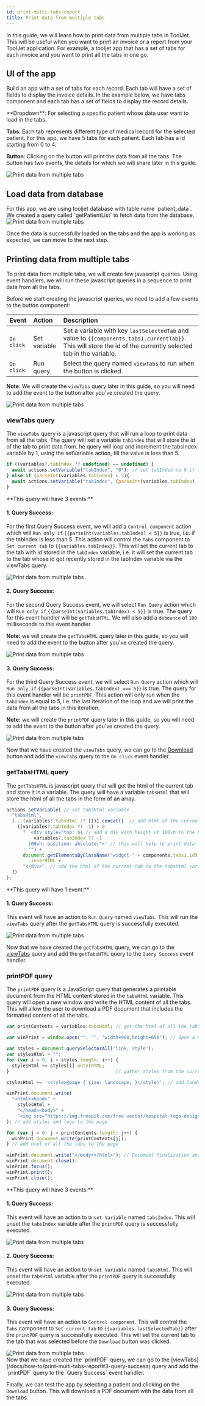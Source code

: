 ```yaml
---
id: print-multi-tabs-report
title: Print data from multiple tabs
---
```



In this guide, we will learn how to print data from multiple tabs in ToolJet. This will be useful when you want to print an invoice or a report from your ToolJet application. For example, a tooljet app that has a set of tabs for each invoice and you want to print all the tabs in one go.


## UI of the app

Build an app with a set of tabs for each record. Each tab will have a set of fields to display the invoice details. In the example below, we have tabs component and each tab has a set of fields to display the record details.

<div>
**Dropdown**: For selecting a specific patient whose data user want to load in the tabs. 

**Tabs**: Each tab represents different type of medical record for the selected patient. For this app, we have 5 tabs for each patient. Each tab has a id starting from 0 to 4.

**Button**: Clicking on the button will print the data from all the tabs. The button has two events, the details for which we will share later in this guide.

</div>

<div style={{textAlign: 'center'}}>
    <img  className="screenshot-full" src="/img/how-to/print-multitabs/appui.png" alt="Print data from multiple tabs" />
</div>

## Load data from database

<div>
For this app, we are using tooljet database with table name `patient_data`. We created a query called `getPatientList` to fetch data from the database.

<div style={{textAlign: 'center'}}>
    <img  className="screenshot-full" src="/img/how-to/print-multitabs/data.png" alt="Print data from multiple tabs" />
</div>

</div>

Once the data is successfully loaded on the tabs and the app is working as expected, we can move to the next step.

## Printing data from multiple tabs

To print data from multiple tabs, we will create few javascript queries. Using event handlers, we will run these javascript queries in a sequence to print data from all the tabs. 

<div>
Before we start creating the javascript queries, we need to add a few events to the button component:

| Event | Action | Description |
|:--- |:--- |:--- |
| `On click` | Set variable | Set a variable with key `lastSelectedTab` and value to `{{components.tabs1.currentTab}}`. This will store the id of the currently selected tab in the variable. |
| `On click` | Run query | Select the query named `viewTabs` to run when the button is clicked. |

**Note**: We will create the `viewTabs` query later in this guide, so you will need to add the event to the button after you've created the query.

<div style={{textAlign: 'center'}}>
    <img  className="screenshot-full" src="/img/how-to/print-multitabs/buttonevents.png" alt="Print data from multiple tabs" />
</div>

</div>

### viewTabs query

The `viewTabs` query is a javascript query that will run a loop to print data from all the tabs. The query will set a variable `tabIndex` that will store the id of the tab to print data from. he query will loop and increment the tabsIndex variable by 1, using the setVariable action, till the value is less than 5.

```js title="viewTabs"
if ((variables?.tabIndex ?? undefined) == undefined) { 
  await actions.setVariable("tabIndex", "0"); // set tabIndex to 0 if it is not set
} else if (parseInt(variables.tabIndex) < 5){
  await actions.setVariable("tabIndex", (parseInt(variables.tabIndex) + 1).toString()); // increment tabIndex by 1
}
```

<div>
**This query will have 3 events:**

#### 1. Query Success:

For the first Query Success event, we will add a `Control component` action which will `Run only if` `{{parseInt(variables.tabIndex) < 5}}` is true, i.e. if the tabIndex is less than 5. This action will control the `Tabs` component to `Set current tab` to `{{variables.tabIndex}}`. This will set the current tab to the tab with id stored in the `tabIndex` variable, i.e. it will set the current tab to the tab whose id got recently stored in the tabIndex variable via the viewTabs query.

<div style={{textAlign: 'center'}}>
    <img  className="screenshot-full" src="/img/how-to/print-multitabs/q1.png" alt="Print data from multiple tabs" />
</div>

</div>

<div>

#### 2. Query Success:

For the second Query Success event, we will select `Run Query` action which will `Run only if` `{{parseInt(variables.tabIndex) < 5}}` is true. The query for this event handler will be `getTabsHTML`. We will also add a `debounce` of `100` milliseconds to this event handler.

**Note:** we will create the `getTabsHTML` query later in this guide, so you will need to add the event to the button after you've created the query.

<div style={{textAlign: 'center'}}>
    <img  className="screenshot-full" src="/img/how-to/print-multitabs/q2.png" alt="Print data from multiple tabs" />
</div>

</div>

<div>

#### 3. Query Success:

For the third Query Success event, we will select `Run Query` action which will `Run only if` `{{parseInt(variables.tabIndex) === 5}}` is true. The query for this event handler will be `printPDF`. This action will only run when the `tabIndex` is equal to 5, i.e. the last iteration of the loop and we will print the data from all the tabs in this iteration.

**Note:** we will create the `printPDF` query later in this guide, so you will need to add the event to the button after you've created the query.

<div style={{textAlign: 'center'}}>
    <img  className="screenshot-full" src="/img/how-to/print-multitabs/q3.png" alt="Print data from multiple tabs" />
</div>

</div>

Now that we have created the `viewTabs` query, we can go to the [Download](/docs/how-to/print-multi-tabs-report#printing-data-from-multiple-tabs) button and add the `viewTabs` query to the `On click` event handler.

### getTabsHTML query

The `getTabsHTML` is javascript query that will get the html of the current tab and store it in a variable. The query will have a variable `tabsHtml` that will store the html of all the tabs in the form of an array.

```js title="getTabsHTML"
actions.setVariable( // set tabsHtml variable
  "tabsHtml", 
  [...(variables?.tabsHtml ?? [])].concat([  // add html of the current tab to the tabsHtml variable
    ((variables?.tabIndex ?? -1) > 0 
      ? `<div style="top: ${ // add a div with height of 100vh to the html of the current tab
          variables?.tabIndex ?? -1 
        }00vh; position: absolute;">` // this will help to print data from all the tabs in one go
      : "") + 
      document.getElementsByClassName("widget-" + components.tabs1.id)[0] // get the html of the current tab
        .innerHTML +
      "</div>", // add the html of the current tab to the tabsHtml variable
  ])
);
```

<div>
**This query will have 1 event:**

#### 1. Query Success:

This event will have an action to `Run Query` named `viewTabs`. This will run the `viewTabs` query after the `getTabsHTML` query is successfully executed.

<div style={{textAlign: 'center'}}>
    <img  className="screenshot-full" src="/img/how-to/print-multitabs/gettabshtml.png" alt="Print data from multiple tabs" />
</div>

</div>

Now that we have created the `getTabsHTML` query, we can go to the [viewTabs](/docs/how-to/print-multi-tabs-report#2-query-success) query and add the `getTabsHTML` query to the `Query Success` event handler.

<div>

### printPDF query

The `printPDF` query is a JavaScript query that generates a printable document from the HTML content stored in the `tabsHtml` variable. This query will open a new window and write the HTML content of all the tabs. This will allow the user to download a PDF document that includes the formatted content of all the tabs.

```js title="printPDF"
var printContents = variables.tabsHtml; // get the html of all the tabs from the tabsHtml variable

var winPrint = window.open("", "", "width=900,height=650"); // Open a New Window for Printing

var styles = document.querySelectorAll('link, style');
var stylesHtml = "";
for (var i = 0; i < styles.length; i++) {
  stylesHtml += styles[i].outerHTML;
}                                       // gather styles from the current page

stylesHtml += '<style>@page { size: landscape; }</style>'; // add landscape orientation to the page

winPrint.document.write(
  "<html><head>" +
    stylesHtml +
    "</head><body>" +
  	`<img src="https://img.freepik.com/free-vector/hospital-logo-design-vector-medical-cross_53876-136743.jpg" class="zoom-image-wrap" style="object-fit: contain; width: 177.86px; height: 36px; position: absolute; top: 100px;">`
); // add styles and logo to the page

for (var j = 0; j < printContents.length; j++) {
  winPrint.document.write(printContents[j]);
} // add html of all the tabs to the page

winPrint.document.write("</body></html>"); // Document Finalization and Printing
winPrint.document.close();
winPrint.focus();
winPrint.print();
winPrint.close();
```

<div>
**This query will have 3 events:**

#### 1. Query Success:

This event will have an action to `Unset Variable` named `tabsIndex`. This will unset the `tabsIndex` variable after the `printPDF` query is successfully executed.

<div style={{textAlign: 'center'}}>
    <img  className="screenshot-full" src="/img/how-to/print-multitabs/unsetvar1.png" alt="Print data from multiple tabs" />
</div>

</div>

<div>

#### 2. Query Success:

This event will have an action to `Unset Variable` named `tabsHtml`. This will unset the `tabsHtml` variable after the `printPDF` query is successfully executed.

<div style={{textAlign: 'center'}}>
    <img  className="screenshot-full" src="/img/how-to/print-multitabs/unsetvar2.png" alt="Print data from multiple tabs" />
</div>

</div>

<div>

#### 3. Query Success:

This event will have an action to `Control component`. This will control the `Tabs` component to `Set current tab` to `{{variables.lastSelectedTab}}` after the `printPDF` query is successfully executed. This will set the current tab to the tab that was selected before the `Download` button was clicked.

<div style={{textAlign: 'center'}}>
    <img  className="screenshot-full" src="/img/how-to/print-multitabs/controlcomp2.png" alt="Print data from multiple tabs" />
</div>

</div>

<div>
Now that we have created the `printPDF` query, we can go to the [viewTabs](/docs/how-to/print-multi-tabs-report#3-query-success) query and add the `printPDF` query to the `Query Success` event handler.

Finally, we can test the app by selecting a patient and clicking on the `Download` button. This will download a PDF document with the data from all the tabs.

</div>

</div>